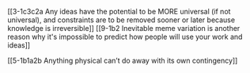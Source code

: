 [[3-1c3c2a Any ideas have the potential to be MORE universal (if not universal), and constraints are to be removed sooner or later because knowledge is irreversible]]
[[9-1b2 Inevitable meme variation is another reason why it's impossible to predict how people will use your work and ideas]]

[[5-1b1a2b Anything physical can’t do away with its own contingency]]

